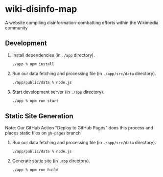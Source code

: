 # wiki-disinfo-map

A website compiling disinformation-combatting efforts within the Wikimedia community

## Development

1. Install dependencies (in `./app` directory).
   ```bash
   ./app % npm install
   ```
1. Run our data fetching and processing file (in `./app/src/data` directory).
   ```bash
   ./app/public/data % node.js
   ```
1. Start development server (in `./app` directory).
   ```bash
   ./app % npm run start
   ```

## Static Site Generation

Note: Our GitHub Action "Deploy to GitHub Pages" does this process and places static files on `gh-pages` branch

1. Run our data fetching and processing file (in `./app/src/data` directory).
   ```bash
   ./app/public/data % node.js
   ```
1. Generate static site (in `.app` directory).
   ```bash
   ./app % npm run build
   ```

